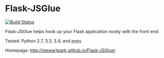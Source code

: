 Flask-JSGlue
============

[![Build Status](https://travis-ci.org/stewartpark/Flask-JSGlue.svg)](https://travis-ci.org/stewartpark/Flask-JSGlue)

Flask-JSGlue helps hook up your Flask application nicely with the front end.


Tested: Python 2.7, 3.3, 3.4, and pypy

Homepage: http://stewartpark.github.io/Flask-JSGlue/
